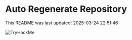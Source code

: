 # Auto Regenerate Repository

This README was last updated: 2025-03-24 22:51:46

 ![TryHackMe](https://tryhackme.com/badge/533634)